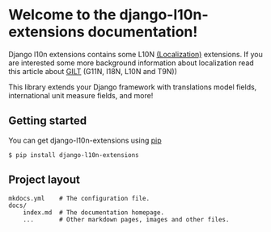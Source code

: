 # Welcome to the django-l10n-extensions documentation!

Django l10n extensions contains some L10N [(Localization)](https://en.wikipedia.org/wiki/Internationalization_and_localization)
extensions. If you are interested some more background information about localization read this article about 
[GILT](http://www.aranchodoc.com/what-is-gilt/) (G11N, I18N, L10N and T9N))


This library extends your Django framework with translations model fields, international unit measure fields, and more!

## Getting started

You can get django-l10n-extensions using [pip](https://packaging.python.org/current/)

```$ pip install django-l10n-extensions```

## Project layout

    mkdocs.yml    # The configuration file.
    docs/
        index.md  # The documentation homepage.
        ...       # Other markdown pages, images and other files.
